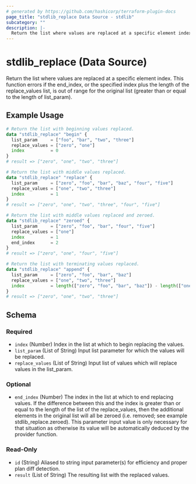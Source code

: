 ```yaml
---
# generated by https://github.com/hashicorp/terraform-plugin-docs
page_title: "stdlib_replace Data Source - stdlib"
subcategory: ""
description: |-
  Return the list where values are replaced at a specific element index. This function errors if the end_index, or the specified index plus the length of the replace_values list, is out of range for the original list (greater than or equal to the length of list_param).
---
```


# stdlib_replace (Data Source)

Return the list where values are replaced at a specific element index. This function errors if the end_index, or the specified index plus the length of the replace_values list, is out of range for the original list (greater than or equal to the length of list_param).

## Example Usage

```terraform
# Return the list with beginning values replaced.
data "stdlib_replace" "begin" {
  list_param     = ["foo", "bar", "two", "three"]
  replace_values = ["zero", "one"]
  index          = 0
}
# result => ["zero", "one", "two", "three"]

# Return the list with middle values replaced.
data "stdlib_replace" "replace" {
  list_param     = ["zero", "foo", "bar", "baz", "four", "five"]
  replace_values = ["one", "two", "three"]
  index          = 1
}
# result => ["zero", "one", "two", "three", "four", "five"]

# Return the list with middle values replaced and zeroed.
data "stdlib_replace" "zeroed" {
  list_param     = ["zero", "foo", "bar", "four", "five"]
  replace_values = ["one"]
  index          = 1
  end_index      = 2
}
# result => ["zero", "one", "four", "five"]

# Return the list with terminating values replaced.
data "stdlib_replace" "append" {
  list_param     = ["zero", "foo", "bar", "baz"]
  replace_values = ["one", "two", "three"]
  index          = length(["zero", "foo", "bar", "baz"]) - length(["one", "two", "three"])
}
# result => ["zero", "one", "two", "three"]
```

<!-- schema generated by tfplugindocs -->
## Schema

### Required

- `index` (Number) Index in the list at which to begin replacing the values.
- `list_param` (List of String) Input list parameter for which the values will be replaced.
- `replace_values` (List of String) Input list of values which will replace values in the list_param.

### Optional

- `end_index` (Number) The index in the list at which to end replacing values. If the difference between this and the index is greater than or equal to the length of the list of the replace_values, then the additional elements in the original list will all be zeroed (i.e. removed; see example stdlib_replace.zeroed). This parameter input value is only necessary for that situation as otherwise its value will be automatically deduced by the provider function.

### Read-Only

- `id` (String) Aliased to string input parameter(s) for efficiency and proper plan diff detection.
- `result` (List of String) The resulting list with the replaced values.

